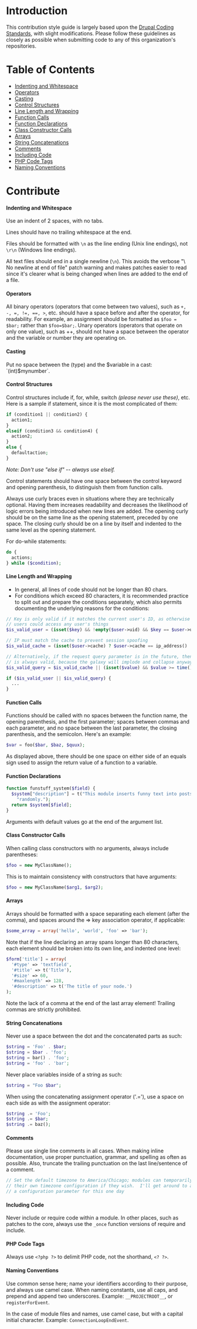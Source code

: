Introduction
============

This contribution style guide is largely based upon the
[Drupal Coding Standards](https://www.drupal.org/coding-standards), with slight
modifications.  Please follow these guidelines as closely as possible when
submitting code to any of this organization's repositories.

Table of Contents
=================

* [Indenting and Whitespace](#indenting-and-whitespace)
* [Operators](#operators)
* [Casting](#casting)
* [Control Structures](#control-structures)
* [Line Length and Wrapping](#line-length-and-wrapping)
* [Function Calls](#function-calls)
* [Function Declarations](#function-declarations)
* [Class Constructor Calls](#class-constructor-calls)
* [Arrays](#arrays)
* [String Concatenations](#string-concatenations)
* [Comments](#comments)
* [Including Code](#including-code)
* [PHP Code Tags](#php-code-tags)
* [Naming Conventions](#naming-conventions)

Contribute
==========

#### Indenting and Whitespace

Use an indent of 2 spaces, with no tabs.

Lines should have no trailing whitespace at the end.

Files should be formatted with `\n` as the line ending (Unix line endings), not
`\r\n` (Windows line endings).

All text files should end in a single newline (`\n`). This avoids the verbose
"\ No newline at end of file" patch warning and makes patches easier to read
since it's clearer what is being changed when lines are added to the end of a
file.

#### Operators

All binary operators (operators that come between two values), such as `+, -, =,
!=, ==, >`, etc. should have a space before and after the operator, for
readability. For example, an assignment should be formatted as `$foo = $bar;`
rather than `$foo=$bar;`. Unary operators (operators that operate on only one
value), such as ++, should not have a space between the operator and the
variable or number they are operating on.

#### Casting

Put no space between the (type) and the $variable in a cast: `(int)$mynumber`.

#### Control Structures

Control structures include if, for, while, switch *(please never use these)*,
etc. Here is a sample if statement, since it is the most complicated of them:

```php
if (condition1 || condition2) {
  action1;
}
elseif (condition3 && condition4) {
  action2;
}
else {
  defaultaction;
}
```

*Note: Don't use "else if" -- always use elseif.*

Control statements should have one space between the control keyword and opening
parenthesis, to distinguish them from function calls.

Always use curly braces even in situations where they are technically optional.
Having them increases readability and decreases the likelihood of logic errors
being introduced when new lines are added. The opening curly should be on the
same line as the opening statement, preceded by one space. The closing curly
should be on a line by itself and indented to the same level as the opening
statement.

For do-while statements:

```php
do {
  actions;
} while ($condition);
```

#### Line Length and Wrapping

* In general, all lines of code should not be longer than 80 chars.
* For conditions which exceed 80 characters, it is recommended practice to split
out and prepare the conditions separately, which also permits documenting the
underlying reasons for the conditions:

```php
// Key is only valid if it matches the current user's ID, as otherwise other
// users could access any user's things
$is_valid_user = (isset($key) && !empty($user->uid) && $key == $user->uid);

// IP must match the cache to prevent session spoofing
$is_valid_cache = (isset($user->cache) ? $user->cache == ip_address() : FALSE);

// Alternatively, if the request query parameter is in the future, then it
// is always valid, because the galaxy will implode and collapse anyway
$is_valid_query = $is_valid_cache || (isset($value) && $value >= time());

if ($is_valid_user || $is_valid_query) {
  ...
}
```

#### Function Calls

Functions should be called with no spaces between the function name, the opening
parenthesis, and the first parameter; spaces between commas and each parameter,
and no space between the last parameter, the closing parenthesis, and the
semicolon. Here's an example:

```php
$var = foo($bar, $baz, $quux);
```

As displayed above, there should be one space on either side of an equals sign
used to assign the return value of a function to a variable.

#### Function Declarations

```php
function funstuff_system($field) {
  $system["description"] = t("This module inserts funny text into posts ".
    "randomly.");
  return $system[$field];
}
```

Arguments with default values go at the end of the argument list.

#### Class Constructor Calls

When calling class constructors with no arguments, always include parentheses:

```php
$foo = new MyClassName();
```

This is to maintain consistency with constructors that have arguments:

```php
$foo = new MyClassName($arg1, $arg2);
```

#### Arrays

Arrays should be formatted with a space separating each element (after the
comma), and spaces around the => key association operator, if applicable:

```php
$some_array = array('hello', 'world', 'foo' => 'bar');
```

Note that if the line declaring an array spans longer than 80 characters, each
element should be broken into its own line, and indented one level:

```php
$form['title'] = array(
  '#type' => 'textfield',
  '#title' => t('Title'),
  '#size' => 60,
  '#maxlength' => 128,
  '#description' => t('The title of your node.')
);
```

Note the lack of a comma at the end of the last array element! Trailing commas
are strictly prohibited.

#### String Concatenations

Never use a space between the dot and the concatenated parts as such:

```php
$string = 'Foo' . $bar;
$string = $bar . 'foo';
$string = bar() . 'foo';
$string = 'foo' . 'bar';
```

Never place variables inside of a string as such:

```php
$string = "Foo $bar";
```

When using the concatenating assignment operator ('.='), use a space on each
side as with the assignment operator:

```php
$string .= 'Foo';
$string .= $bar;
$string .= baz();
```

#### Comments

Please use single line comments in all cases.  When making inline documentation,
use proper punctuation, grammar, and spelling as often as possible.  Also,
truncate the trailing punctuation on the last line/sentence of a comment.

```php
// Set the default timezone to America/Chicago; modules can temporarily set
// their own timezone configuration if they wish.  I'll get around to adding
// a configuration parameter for this one day
```

#### Including Code

Never include or require code within a module.  In other places, such as patches
to the core, always use the `_once` function versions of require and include.

#### PHP Code Tags

Always use `<?php ?>` to delimit PHP code, not the shorthand, `<? ?>`.

#### Naming Conventions

Use common sense here; name your identifiers according to their purpose, and
always use camel case. When naming constants, use all caps, and prepend and
append two underscores.  Example:  `__PROJECTROOT__`, or `registerForEvent`.

In the case of module files and names, use camel case, but with a capital
initial character.  Example:  `ConnectionLoopEndEvent`.
